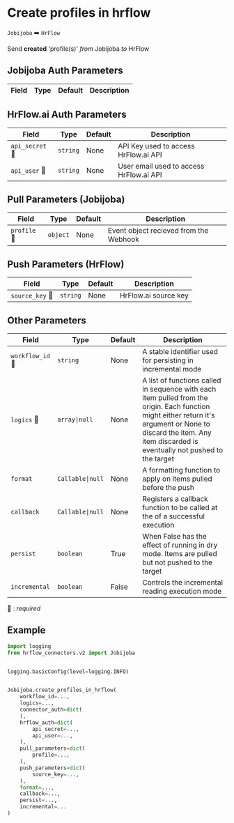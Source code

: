 # Create profiles in hrflow
`Jobijoba` :arrow_right: `HrFlow`

Send **created** 'profile(s)' _from_ Jobijoba _to_ HrFlow



## Jobijoba Auth Parameters

| Field | Type | Default | Description |
| ----- | ---- | ------- | ----------- |

## HrFlow.ai Auth Parameters

| Field | Type | Default | Description |
| ----- | ---- | ------- | ----------- |
| `api_secret` :red_circle: | `string` | None | API Key used to access HrFlow.ai API |
| `api_user` :red_circle: | `string` | None | User email used to access HrFlow.ai API |

## Pull Parameters (Jobijoba)

| Field | Type | Default | Description |
| ----- | ---- | ------- | ----------- |
| `profile` :red_circle: | `object` | None | Event object recieved from the Webhook |

## Push Parameters (HrFlow)

| Field | Type | Default | Description |
| ----- | ---- | ------- | ----------- |
| `source_key` :red_circle: | `string` | None | HrFlow.ai source key |

## Other Parameters

| Field | Type | Default | Description |
| ----- | ---- | ------- | ----------- |
| `workflow_id` :red_circle: | `string` | None | A stable identifier used for persisting in incremental mode |
| `logics` :red_circle: | `array\|null` | None | A list of functions called in sequence with each item pulled from the origin. Each function might either return it's argument or None to discard the item. Any item discarded is eventually not pushed to the target |
| `format`  | `Callable\|null` | None | A formatting function to apply on items pulled before the push |
| `callback`  | `Callable\|null` | None | Registers a callback function to be called at the of a successful execution |
| `persist`  | `boolean` | True | When False has the effect of running in dry mode. Items are pulled but not pushed to the target |
| `incremental`  | `boolean` | False | Controls the incremental reading execution mode |

:red_circle: : *required*

## Example

```python
import logging
from hrflow_connectors.v2 import Jobijoba


logging.basicConfig(level=logging.INFO)


Jobijoba.create_profiles_in_hrflow(
    workflow_id=...,
    logics=...,
    connector_auth=dict(
    ),
    hrflow_auth=dict(
        api_secret=...,
        api_user=...,
    ),
    pull_parameters=dict(
        profile=...,
    ),
    push_parameters=dict(
        source_key=...,
    ),
    format=...,
    callback=...,
    persist=...,
    incremental=...
)
```